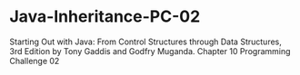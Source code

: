 # Java-Inheritance-PC-02
Starting Out with Java: From Control Structures through Data Structures, 3rd Edition by Tony Gaddis and Godfry Muganda.  Chapter 10 Programming Challenge 02
